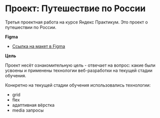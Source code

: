 # Проект: Путешествие по России

Третья проектная работа на курсе Яндекс Практикум.
Это проект о путешествии по России. 

**Figma**

* [Ссылка на макет в Figma](https://www.figma.com/file/5S2WSbEFL6awjVWJ0NWL8Q/Sprint-3_-Russia-_-desktop-mobile?node-id=28503%3A0)

**Цель**

Проект несёт ознакомительную цель - отвечает на вопрос: какие были усвоены и применены технологии веб-разработки на текущей стадии обучения.

Конкретно на текущей стадии обучения использовались технологии:
* grid
* flex
* адаптивная вёрстка
* media запросы